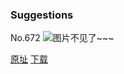 ### Suggestions
No.672
![图片不见了~~~](https://imgs.xkcd.com/comics/suggestions.png)

[原址](https://xkcd.com//672) [下载](https://imgs.xkcd.com/comics/suggestions.png)

